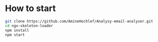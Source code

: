 # How to start

```bash
git clone https://github.com/AmineHochlef/Analysy-email-analyser.git
cd ngx-skeleton-loader
npm install
npm start
```
